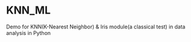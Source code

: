 # KNN_ML
Demo for KNN(K-Nearest Neighbor) &amp; Iris module(a classical test) in data analysis in Python 
